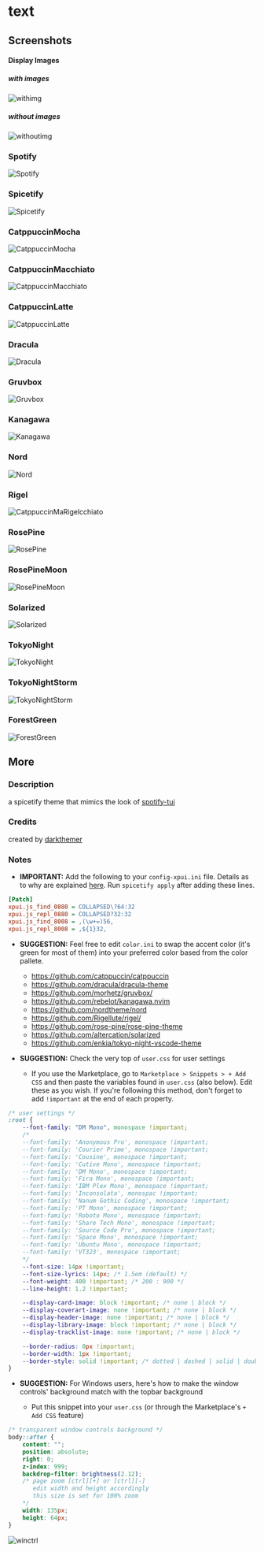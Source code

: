 # text

## Screenshots

#### Display Images

##### with images

![withimg](screenshots/withimg.png)

##### without images

![withoutimg](screenshots/withoutimg.png)

### Spotify

![Spotify](screenshots/Spotify.png)

### Spicetify

![Spicetify](screenshots/Spicetify.png)

### CatppuccinMocha

![CatppuccinMocha](screenshots/CatppuccinMocha.png)

### CatppuccinMacchiato

![CatppuccinMacchiato](screenshots/CatppuccinMacchiato.png)

### CatppuccinLatte

![CatppuccinLatte](screenshots/CatppuccinLatte.png)

### Dracula

![Dracula](screenshots/Dracula.png)

### Gruvbox

![Gruvbox](screenshots/Gruvbox.png)

### Kanagawa

![Kanagawa](screenshots/Kanagawa.png)

### Nord

![Nord](screenshots/Nord.png)

### Rigel

![CatppuccinMaRigelcchiato](screenshots/Rigel.png)

### RosePine

![RosePine](screenshots/RosePine.png)

### RosePineMoon

![RosePineMoon](screenshots/RosePineMoon.png)

### Solarized

![Solarized](screenshots/Solarized.png)

### TokyoNight

![TokyoNight](screenshots/TokyoNight.png)

### TokyoNightStorm

![TokyoNightStorm](screenshots/TokyoNightStorm.png)

### ForestGreen

![ForestGreen](screenshots/ForestGreen.png)

## More

### Description

a spicetify theme that mimics the look of [spotify-tui](https://github.com/Rigellute/spotify-tui)

### Credits

created by [darkthemer](https://github.com/darkthemer/)

### Notes

-   **IMPORTANT:** Add the following to your `config-xpui.ini` file. Details as to why are explained [here](https://github.com/JulienMaille/spicetify-dynamic-theme#important). Run `spicetify apply` after adding these lines.

```ini
[Patch]
xpui.js_find_0880 = COLLAPSED\?64:32
xpui.js_repl_0880 = COLLAPSED?32:32
xpui.js_find_8008 = ,(\w+=)56,
xpui.js_repl_8008 = ,${1}32,
```

-   **SUGGESTION:** Feel free to edit `color.ini` to swap the accent color (it's green for most of them) into your preferred color based from the color pallete.

    -   https://github.com/catppuccin/catppuccin
    -   https://github.com/dracula/dracula-theme
    -   https://github.com/morhetz/gruvbox/
    -   https://github.com/rebelot/kanagawa.nvim
    -   https://github.com/nordtheme/nord
    -   https://github.com/Rigellute/rigel/
    -   https://github.com/rose-pine/rose-pine-theme
    -   https://github.com/altercation/solarized
    -   https://github.com/enkia/tokyo-night-vscode-theme

-   **SUGGESTION:** Check the very top of `user.css` for user settings

    -   If you use the Marketplace, go to `Marketplace > Snippets > + Add CSS` and then paste the variables found in `user.css` (also below). Edit these as you wish. If you're following this method, don't forget to add `!important` at the end of each property.

```css
/* user settings */
:root {
    --font-family: "DM Mono", monospace !important;
    /*
    --font-family: 'Anonymous Pro', monospace !important;
    --font-family: 'Courier Prime', monospace !important;
    --font-family: 'Cousine', monospace !important;
    --font-family: 'Cutive Mono', monospace !important;
    --font-family: 'DM Mono', monospace !important;
    --font-family: 'Fira Mono', monospace !important;
    --font-family: 'IBM Plex Mono', monospace !important;
    --font-family: 'Inconsolata', monospac !important;
    --font-family: 'Nanum Gothic Coding', monospace !important;
    --font-family: 'PT Mono', monospace !important;
    --font-family: 'Roboto Mono', monospace !important;
    --font-family: 'Share Tech Mono', monospace !important;
    --font-family: 'Source Code Pro', monospace !important;
    --font-family: 'Space Mono', monospace !important;
    --font-family: 'Ubuntu Mono', monospace !important;
    --font-family: 'VT323', monospace !important;
    */
    --font-size: 14px !important;
    --font-size-lyrics: 14px; /* 1.5em (default) */
    --font-weight: 400 !important; /* 200 : 900 */
    --line-height: 1.2 !important;

    --display-card-image: block !important; /* none | block */
    --display-coverart-image: none !important; /* none | block */
    --display-header-image: none !important; /* none | block */
    --display-library-image: block !important; /* none | block */
    --display-tracklist-image: none !important; /* none | block */

    --border-radius: 0px !important;
    --border-width: 1px !important;
    --border-style: solid !important; /* dotted | dashed | solid | double | groove | ridge | inset | outset */
}
```

-   **SUGGESTION:** For Windows users, here's how to make the window controls' background match with the topbar background

    -   Put this snippet into your `user.css` (or through the Marketplace's `+ Add CSS` feature)

```css
/* transparent window controls background */
body::after {
    content: "";
    position: absolute;
    right: 0;
    z-index: 999;
    backdrop-filter: brightness(2.12);
    /* page zoom [ctrl][+] or [ctrl][-]
       edit width and height accordingly
       this size is set for 100% zoom
    */
    width: 135px;
    height: 64px;
}
```

![winctrl](screenshots/winctrl.png)
